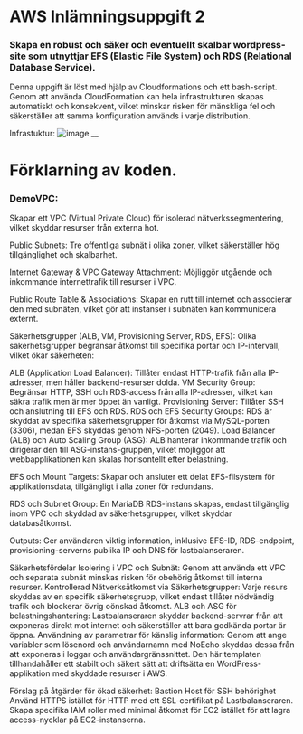 # AWS Inlämningsuppgift 2
### Skapa en robust och säker och eventuellt skalbar wordpress-site som utnyttjar EFS (Elastic File System) och RDS (Relational Database Service).

Denna uppgift är löst med hjälp av Cloudformations och ett bash-script. Genom att använda CloudFormation kan hela infrastrukturen skapas automatiskt och konsekvent, vilket minskar risken för mänskliga fel och säkerställer att samma konfiguration används i varje distribution.

Infrastuktur:
![image](https://github.com/user-attachments/assets/053cbb37-bda8-412a-bc4b-eb4d7c242bb6)
__

# Förklarning av koden.

### DemoVPC: 
Skapar ett VPC (Virtual Private Cloud) för isolerad nätverkssegmentering, vilket skyddar resurser från externa hot.

Public Subnets: Tre offentliga subnät i olika zoner, vilket säkerställer hög tillgänglighet och skalbarhet.

Internet Gateway & VPC Gateway Attachment: Möjliggör utgående och inkommande internettrafik till resurser i VPC.

Public Route Table & Associations: Skapar en rutt till internet och associerar den med subnäten, vilket gör att instanser i subnäten kan kommunicera externt.

Säkerhetsgrupper (ALB, VM, Provisioning Server, RDS, EFS): Olika säkerhetsgrupper begränsar åtkomst till specifika portar och IP-intervall, vilket ökar säkerheten:

ALB (Application Load Balancer): Tillåter endast HTTP-trafik från alla IP-adresser, men håller backend-resurser dolda.
VM Security Group: Begränsar HTTP, SSH och RDS-access från alla IP-adresser, vilket kan säkra trafik men är mer öppet än vanligt.
Provisioning Server: Tillåter SSH och anslutning till EFS och RDS.
RDS och EFS Security Groups: RDS är skyddat av specifika säkerhetsgrupper för åtkomst via MySQL-porten (3306), medan EFS skyddas genom NFS-porten (2049).
Load Balancer (ALB) och Auto Scaling Group (ASG): ALB hanterar inkommande trafik och dirigerar den till ASG-instans-gruppen, vilket möjliggör att webbapplikationen kan skalas horisontellt efter belastning.

EFS och Mount Targets: Skapar och ansluter ett delat EFS-filsystem för applikationsdata, tillgängligt i alla zoner för redundans.

RDS och Subnet Group: En MariaDB RDS-instans skapas, endast tillgänglig inom VPC och skyddad av säkerhetsgrupper, vilket skyddar databasåtkomst.

Outputs: Ger användaren viktig information, inklusive EFS-ID, RDS-endpoint, provisioning-serverns publika IP och DNS för lastbalanseraren.

Säkerhetsfördelar
Isolering i VPC och Subnät: Genom att använda ett VPC och separata subnät minskas risken för obehörig åtkomst till interna resurser.
Kontrollerad Nätverksåtkomst via Säkerhetsgrupper: Varje resurs skyddas av en specifik säkerhetsgrupp, vilket endast tillåter nödvändig trafik och blockerar övrig oönskad åtkomst.
ALB och ASG för belastningshantering: Lastbalanseraren skyddar backend-servrar från att exponeras direkt mot internet och säkerställer att bara godkända portar är öppna.
Användning av parametrar för känslig information: Genom att ange variabler som lösenord och användarnamn med NoEcho skyddas dessa från att exponeras i loggar och användargränssnittet.
Den här templaten tillhandahåller ett stabilt och säkert sätt att driftsätta en WordPress-applikation med skyddade resurser i AWS.

Förslag på åtgärder för ökad säkerhet:
Bastion Host för SSH behörighet
Använd HTTPS istället för HTTP med ett SSL-certifikat på Lastbalanseraren.
Skapa specifika IAM roller med minimal åtkomst för EC2 istället för att lagra access-nycklar på EC2-instanserna.
